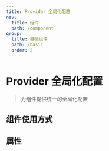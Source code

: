 ```yaml
---
title: Provider 全局化配置
nav:
  title: 组件
  path: /component
group:
  title: 基础组件
  path: /basic
  order: 2
---
```


# Provider 全局化配置

> 为组件提供统一的全局化配置

## 组件使用方式

<code src="./__fixtures__/index.tsx"></code>

## 属性

<API hideTitle src="./Provider.tsx"></API>
